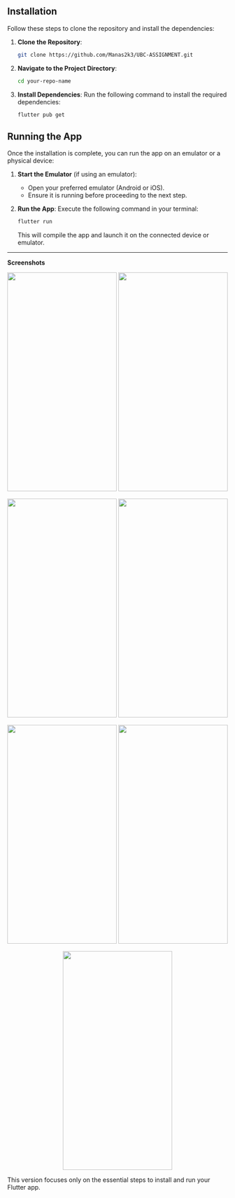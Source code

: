 
## **__Installation__**

Follow these steps to clone the repository and install the dependencies:

1. **Clone the Repository**:
   ```bash
   git clone https://github.com/Manas2k3/UBC-ASSIGNMENT.git
   ```

2. **Navigate to the Project Directory**:
   ```bash
   cd your-repo-name
   ```

3. **Install Dependencies**:
   Run the following command to install the required dependencies:
   ```bash
   flutter pub get
   ```

## **__Running the App__**

Once the installation is complete, you can run the app on an emulator or a physical device:

1. **Start the Emulator** (if using an emulator):
   - Open your preferred emulator (Android or iOS).
   - Ensure it is running before proceeding to the next step.

2. **Run the App**:
   Execute the following command in your terminal:
   ```bash
   flutter run
   ```
   This will compile the app and launch it on the connected device or emulator.

---

**__Screenshots__**
<p align="center">
  <img src="https://github.com/user-attachments/assets/5afd6780-1d17-404d-9087-fdde47b1626c" width="250" height="500">
  <img src="https://github.com/user-attachments/assets/6da7ef20-3d64-4d6f-82c0-d55a4b842d60" width="250" height="500">
</p>

<p align="center">
  <img src="https://github.com/user-attachments/assets/3ae92b06-4c7f-43a3-94b9-6e6b3256b3d7" width="250" height="500">
  <img src="https://github.com/user-attachments/assets/e4a5fae9-85f5-46be-a9ef-dfc0638c34ff" width="250" height="500">
</p>

<p align="center">
  <img src="https://github.com/user-attachments/assets/a1ad5a3d-1a46-4f66-9853-b6cf4d7127f7" width="250" height="500">
  <img src="https://github.com/user-attachments/assets/fb4f6e38-e0de-4e93-ac8d-c34c7d698e3c" width="250" height="500">
</p>

<p align="center">
  <img src="https://github.com/user-attachments/assets/b797d8e8-bfd5-4693-b287-1dbde407f4d2" width="250" height="500">
</p>




This version focuses only on the essential steps to install and run your Flutter app.
